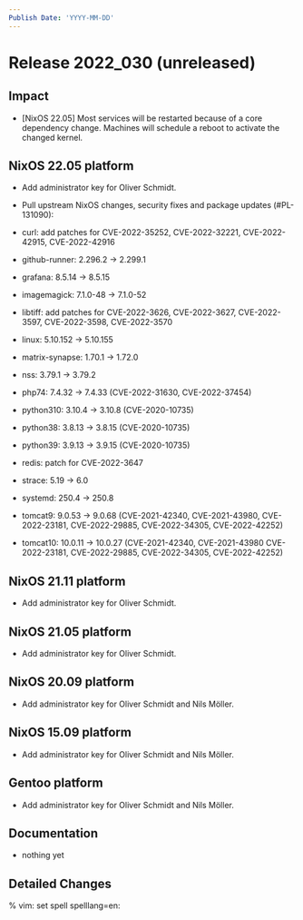 ```yaml
---
Publish Date: 'YYYY-MM-DD'
---
```


# Release 2022_030 (unreleased)

## Impact

- \[NixOS 22.05\] Most services will be restarted because of a core dependency change. Machines will schedule a reboot to activate the changed kernel.

## NixOS 22.05 platform

- Add administrator key for Oliver Schmidt.
- Pull upstream NixOS changes, security fixes and package updates (#PL-131090):

- curl: add patches for CVE-2022-35252, CVE-2022-32221, CVE-2022-42915, CVE-2022-42916
- github-runner: 2.296.2 -> 2.299.1
- grafana: 8.5.14 -> 8.5.15
- imagemagick: 7.1.0-48 -> 7.1.0-52
- libtiff: add patches for CVE-2022-3626, CVE-2022-3627, CVE-2022-3597, CVE-2022-3598, CVE-2022-3570
- linux: 5.10.152 -> 5.10.155
- matrix-synapse: 1.70.1 -> 1.72.0
- nss: 3.79.1 -> 3.79.2
- php74: 7.4.32 -> 7.4.33 (CVE-2022-31630, CVE-2022-37454)
- python310: 3.10.4 -> 3.10.8 (CVE-2020-10735)
- python38: 3.8.13 -> 3.8.15 (CVE-2020-10735)
- python39: 3.9.13 -> 3.9.15 (CVE-2020-10735)
- redis: patch for CVE-2022-3647
- strace: 5.19 -> 6.0
- systemd: 250.4 -> 250.8
- tomcat9: 9.0.53 -> 9.0.68 (CVE-2021-42340, CVE-2021-43980, CVE-2022-23181, CVE-2022-29885, CVE-2022-34305, CVE-2022-42252)
- tomcat10: 10.0.11 -> 10.0.27 (CVE-2021-42340, CVE-2021-43980 CVE-2022-23181, CVE-2022-29885, CVE-2022-34305, CVE-2022-42252)


## NixOS 21.11 platform

- Add administrator key for Oliver Schmidt.

## NixOS 21.05 platform

- Add administrator key for Oliver Schmidt.

## NixOS 20.09 platform

- Add administrator key for Oliver Schmidt and Nils Möller.

## NixOS 15.09 platform

- Add administrator key for Oliver Schmidt and Nils Möller.

## Gentoo platform

- Add administrator key for Oliver Schmidt and Nils Möller.

## Documentation

- nothing yet

## Detailed Changes

% vim: set spell spelllang=en:
